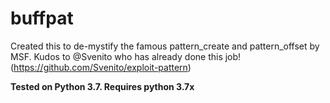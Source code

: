 # buffpat
Created this to de-mystify the famous pattern_create and pattern_offset by MSF. Kudos to @Svenito who has already done this job! (https://github.com/Svenito/exploit-pattern)

**Tested on Python 3.7. Requires python 3.7x**
